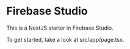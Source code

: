 # Firebase Studio


This is a NextJS starter in Firebase Studio.

To get started, take a look at src/app/page.tsx.
